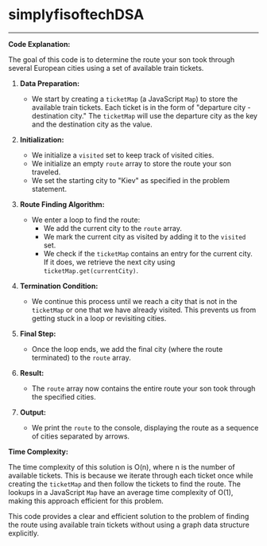 # simplyfisoftechDSA

---

**Code Explanation:**

The goal of this code is to determine the route your son took through several European cities using a set of available train tickets.
1. **Data Preparation:**

   - We start by creating a `ticketMap` (a JavaScript `Map`) to store the available train tickets. Each ticket is in the form of "departure city - destination city." The `ticketMap` will use the departure city as the key and the destination city as the value.

2. **Initialization:**

   - We initialize a `visited` set to keep track of visited cities.
   - We initialize an empty `route` array to store the route your son traveled.
   - We set the starting city to "Kiev" as specified in the problem statement.

3. **Route Finding Algorithm:**

   - We enter a loop to find the route:
     - We add the current city to the `route` array.
     - We mark the current city as visited by adding it to the `visited` set.
     - We check if the `ticketMap` contains an entry for the current city. If it does, we retrieve the next city using `ticketMap.get(currentCity)`.

4. **Termination Condition:**

   - We continue this process until we reach a city that is not in the `ticketMap` or one that we have already visited. This prevents us from getting stuck in a loop or revisiting cities.

5. **Final Step:**

   - Once the loop ends, we add the final city (where the route terminated) to the `route` array.

6. **Result:**

   - The `route` array now contains the entire route your son took through the specified cities.

7. **Output:**

   - We print the `route` to the console, displaying the route as a sequence of cities separated by arrows.

**Time Complexity:**

The time complexity of this solution is O(n), where n is the number of available tickets. This is because we iterate through each ticket once while creating the `ticketMap` and then follow the tickets to find the route. The lookups in a JavaScript `Map` have an average time complexity of O(1), making this approach efficient for this problem.

This code provides a clear and efficient solution to the problem of finding the route using available train tickets without using a graph data structure explicitly.
